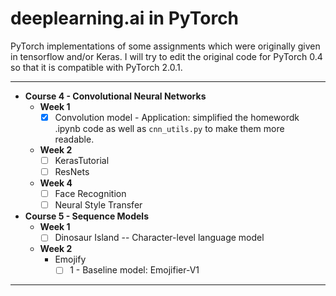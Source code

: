 # deeplearning.ai in PyTorch
PyTorch implementations of some assignments which were originally given in tensorflow and/or Keras.
I will try to edit the original code for PyTorch 0.4 so that it is compatible with PyTorch 2.0.1. 


---
* <b>Course 4 - Convolutional Neural Networks</b>
   * <b>Week 1</b>
       * [x] Convolution model - Application: simplified the homewordk .ipynb code as well as `cnn_utils.py` to make them more readable.
   * <b>Week 2</b>
       * [ ] KerasTutorial
       * [ ] ResNets
   * <b>Week 4</b>
       * [ ] Face Recognition
       * [ ] Neural Style Transfer
* <b>Course 5 - Sequence Models</b>
   * <b>Week 1</b>
       * [ ] Dinosaur Island -- Character-level language model
   * <b>Week 2</b>
       * Emojify
            * [ ] 1 - Baseline model: Emojifier-V1
---


